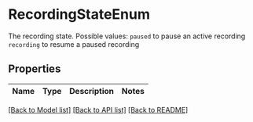 # RecordingStateEnum

The recording state. Possible values:  `paused` to pause an active recording  `recording` to resume a paused recording

## Properties
Name | Type | Description | Notes
------------ | ------------- | ------------- | -------------

[[Back to Model list]](../README.md#documentation-for-models) [[Back to API list]](../README.md#documentation-for-api-endpoints) [[Back to README]](../README.md)


